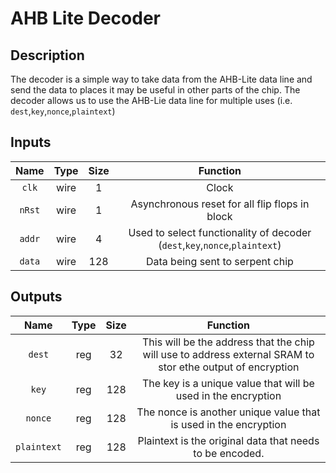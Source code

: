 # AHB Lite Decoder

## Description

The decoder is a simple way to take data from the AHB-Lite data line and send the data to places it may be useful in other parts of the chip. The decoder allows us to use the AHB-Lie data line for multiple uses (i.e. `dest`,`key`,`nonce`,`plaintext`)

## Inputs

  Name | Type |  Size | Function
:-----:|:----:|:-----:|:-------:
`clk`  | wire |   1   | Clock
`nRst` | wire |   1   | Asynchronous reset for all flip flops in block
`addr` | wire |   4   | Used to select functionality of decoder (`dest`,`key`,`nonce`,`plaintext`)
`data` | wire |  128  | Data being sent to serpent chip

## Outputs

  Name | Type |  Size | Function
:-----:|:----:|:-----:|:-------:
`dest` | reg  |  32   | This will be the address that the chip will use to address external SRAM to stor ethe output of encryption
`key`  | reg  |  128  | The key is a unique value that will be used in the encryption
`nonce`| reg  |  128  | The nonce is another unique value that is used in the encryption
`plaintext`|reg| 128  | Plaintext is the original data that needs to be encoded.


